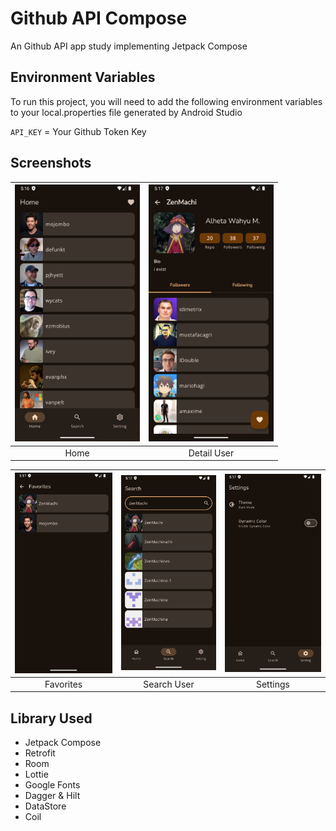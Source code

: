 
# Github API Compose

An Github API app study implementing Jetpack Compose


## Environment Variables

To run this project, you will need to add the following environment variables to your local.properties file generated by Android Studio

`API_KEY` = Your Github Token Key



## Screenshots

| <img src="screenshots/Screenshot_1730283419.png" width= "200" /> | <img src="screenshots/Screenshot_1730283438.png" width= "200" /> |
| :--------------------------------------------------------------: | :--------------------------------------------------------------: |
|                             Home                                 |                             Detail User                          |

| <img src="screenshots/Screenshot_1730283431.png" width= "200" /> | <img src="screenshots/Screenshot_1730283469.png" width= "200" /> | <img src="screenshots/Screenshot_1730283476.png" width= "200" /> |
| :--------------------------------------------------------------: | :--------------------------------------------------------------: | :--------------------------------------------------------------: |
|                            Favorites                             |                             Search User                          |                             Settings                             |

## Library Used
- Jetpack Compose
- Retrofit
- Room
- Lottie
- Google Fonts
- Dagger & Hilt
- DataStore
- Coil
